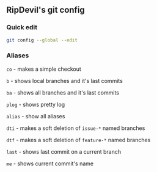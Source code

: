 ## RipDevil's git config

### Quick edit

```bash
git config --global --edit
```

### Aliases

```co``` - makes a simple checkout

```b``` - shows local branches and it's last commits

```ba``` - shows all branches and it's last commits

```plog``` - shows pretty log

```alias``` - show all aliases

```dti``` - makes a soft deletion of ```issue-*``` named branches

```dtf``` - makes a soft deletion of ```feature-*``` named branches

```last``` - shows last commit on a current branch 

```me``` - shows current commit's name 
